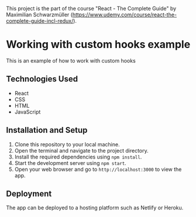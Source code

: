 This project is the part of the course "React - The Complete Guide" by Maximilian Schwarzmüller (https://www.udemy.com/course/react-the-complete-guide-incl-redux/).

# Working with custom hooks example

This is an example of how to work with custom hooks

## Technologies Used

- React
- CSS
- HTML
- JavaScript

## Installation and Setup

1. Clone this repository to your local machine.
2. Open the terminal and navigate to the project directory.
3. Install the required dependencies using `npm install`.
4. Start the development server using `npm start`.
5. Open your web browser and go to `http://localhost:3000` to view the app.

## Deployment

The app can be deployed to a hosting platform such as Netlify or Heroku.